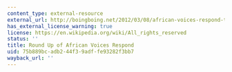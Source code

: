```yaml
---
content_type: external-resource
external_url: http://boingboing.net/2012/03/08/african-voices-respond-to-hype.html
has_external_license_warning: true
license: https://en.wikipedia.org/wiki/All_rights_reserved
status: ''
title: Round Up of African Voices Respond
uid: 75b889bc-adb2-44f3-9adf-fe93282f3bb7
wayback_url: ''
---
```

